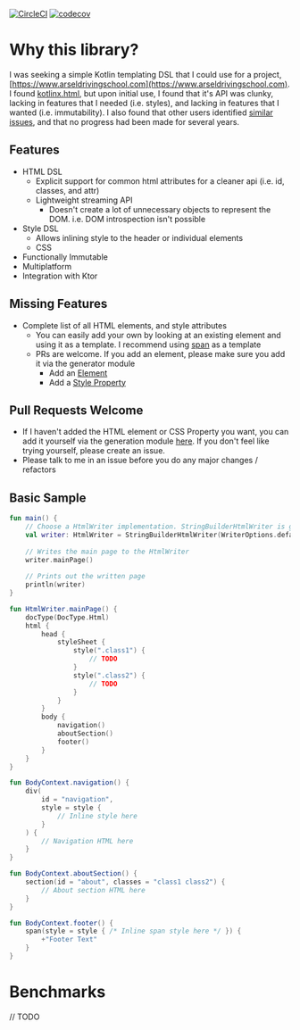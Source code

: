 [![CircleCI](https://circleci.com/gh/ScottPierce/kotlin-html/tree/master.svg?style=svg)](https://circleci.com/gh/ScottPierce/kotlin-html/tree/master)
[![codecov](https://codecov.io/gh/ScottPierce/kotlin-html/branch/master/graph/badge.svg)](https://codecov.io/gh/ScottPierce/kotlin-html)

# Why this library?
I was seeking a simple Kotlin templating DSL that I could use for a project, 
[https://www.arseldrivingschool.com](https://www.arseldrivingschool.com). I found 
[kotlinx.html](https://github.com/Kotlin/kotlinx.html), but upon initial use, I found that it's API was clunky, lacking 
in features that I needed (i.e. styles), and lacking in features that I wanted (i.e. immutability). I also found that 
other users identified [similar issues](https://github.com/Kotlin/kotlinx.html/issues/31), and that no progress had 
been made for several years.

## Features
* HTML DSL
    * Explicit support for common html attributes for a cleaner api (i.e. id, classes, and attr)
    * Lightweight streaming API
        * Doesn't create a lot of unnecessary objects to represent the DOM. i.e. DOM introspection isn't possible
* Style DSL
    * Allows inlining style to the header or individual elements
    * CSS
* Functionally Immutable
* Multiplatform
* Integration with Ktor

## Missing Features
* Complete list of all HTML elements, and style attributes
    * You can easily add your own by looking at an existing element and using it as a template. I recommend using 
    [span](/html-builder/src/genMain/kotlin/dev/scottpierce/html/element/Span.kt) as a template
    * PRs are welcome. If you add an element, please make sure you add it via the generator module
        * Add an [Element](https://github.com/ScottPierce/kotlin-html/blob/master/html-builder-generator/src/main/kotlin/dev/scottpierce/html/generate/model/Element.kt)
        * Add a [Style Property](https://github.com/ScottPierce/kotlin-html/blob/master/html-builder-generator/src/main/kotlin/dev/scottpierce/html/generate/model/StyleProperty.kt)
    
## Pull Requests Welcome
* If I haven't added the HTML element or CSS Property you want, you can add it yourself via the generation module 
[here](/html-builder-generator/src/main/kotlin/dev/scottpierce/html/generate/Model.kt). If you don't feel like trying 
yourself, please create an issue.
* Please talk to me in an issue before you do any major changes / refactors

## Basic Sample
```Kotlin
fun main() {
    // Choose a HtmlWriter implementation. StringBuilderHtmlWriter is good for testing.
    val writer: HtmlWriter = StringBuilderHtmlWriter(WriterOptions.default)
    
    // Writes the main page to the HtmlWriter
    writer.mainPage()
    
    // Prints out the written page
    println(writer)
}

fun HtmlWriter.mainPage() {
    docType(DocType.Html)
    html {
        head {
            styleSheet {
                style(".class1") {
                    // TODO
                }
                style(".class2") {
                    // TODO
                }
            }
        }
        body {
            navigation()
            aboutSection()
            footer()
        }
    }
}

fun BodyContext.navigation() {
    div(
        id = "navigation",
        style = style {
            // Inline style here
        }
    ) {
        // Navigation HTML here
    }
}

fun BodyContext.aboutSection() {
    section(id = "about", classes = "class1 class2") {
        // About section HTML here
    }
}

fun BodyContext.footer() {
    span(style = style { /* Inline span style here */ }) {
        +"Footer Text"
    }
}
```

# Benchmarks
// TODO